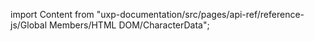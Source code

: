 
import Content from "uxp-documentation/src/pages/api-ref/reference-js/Global Members/HTML DOM/CharacterData";

<Content query="product=xd"/>
